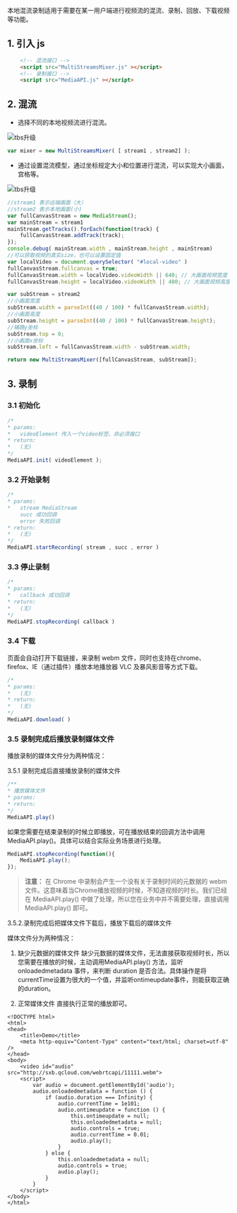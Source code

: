 本地混流录制适用于需要在某一用户端进行视频流的混流、录制、回放、下载视频等功能。

## 1. 引入 js
```html
    <!-- 混流接口 -->
    <script src="MultiStreamsMixer.js" ></script>
    <!-- 录制接口 -->
    <script src="MediaAPI.js" ></script>
```

## 2. 混流


- 选择不同的本地视频流进行混流。

![tbs升级](http://docs-1253488539.picsh.myqcloud.com/plat.png)

```javascript
var mixer = new MultiStreamsMixer( [ stream1 , stream2] );
```
- 通过设置混流模型，通过坐标规定大小和位置进行混流，可以实现大小画面，宫格等。

![tbs升级](http://docs-1253488539.picsh.myqcloud.com/record3.png)

```javascript
//stream1 表示远端画面（大）
//stream2 表示本地画面(小)
var fullCanvasStream = new MediaStream();
var mainStream = stream1
mainStream.getTracks().forEach(function(track) {
    fullCanvasStream.addTrack(track);
});
console.debug( mainStream.width , mainStream.height , mainStream)
//可以获取视频的真实size，也可以设置固定值
var localVideo = document.querySelector( "#local-video" )
fullCanvasStream.fullcanvas = true;
fullCanvasStream.width = localVideo.videoWidth || 640; // 大画面视频宽度
fullCanvasStream.height = localVideo.videoWidth || 480; // 大画面视频高度

var subStream = stream2
//小画面宽度
subStream.width = parseInt((40 / 100) * fullCanvasStream.width);
//小画面高度
subStream.height = parseInt((40 / 100) * fullCanvasStream.height);
//辅路y坐标
subStream.top = 0;
//小画面x坐标
subStream.left = fullCanvasStream.width - subStream.width;

return new MultiStreamsMixer([fullCanvasStream, subStream]);
```
## 3. 录制

### 3.1 初始化
```javascript
/*
* params:
*   videoElement 传入一个video标签，非必须接口
* return:
*   (无)
*/
MediaAPI.init( videoElement );
```

### 3.2 开始录制
```javascript
/*
* params:
*   stream MediaStream
	succ 成功回调
	error 失败回调
* return:
*   (无)
*/
MediaAPI.startRecording( stream , succ , error )
```


### 3.3 停止录制
```javascript
/*
* params:
*   callback 成功回调
* return:
*   (无)
*/
MediaAPI.stopRecording( callback )
```

### 3.4 下载

页面会自动打开下载链接，来录制 webm 文件，同时也支持在chrome、firefox、IE（通过插件）播放本地播放器 VLC 及暴风影音等方式下载。

```javascript
/*
* params:
*   (无)
* return:
*   (无)
*/
MediaAPI.download( )
```

### 3.5 录制完成后播放录制媒体文件
播放录制的媒体文件分为两种情况：

3.5.1 录制完成后直接播放录制的媒体文件

``` javascript
/**
* 播放媒体文件
* params:
* return:
*/
MediaAPI.play()
```
如果您需要在结束录制的时候立即播放，可在播放结束的回调方法中调用 MediaAPI.play()。具体可以结合实际业务场景进行处理。

```javascript
MediaAPI.stopRecording(function(){
    MediaAPI.play();
});
```

> **注意：**
> 在 Chrome 中录制会产生一个没有关于录制时间的元数据的 webm 文件。这意味着当Chrome播放视频的时候，不知道视频的时长。我们已经在 MediaAPI.play() 中做了处理，所以您在业务中并不需要处理，直接调用 MediaAPI.play() 即可。

3.5.2.录制完成后把媒体文件下载后，播放下载后的媒体文件

媒体文件分为两种情况：

1. 缺少元数据的媒体文件
缺少元数据的媒体文件，无法直接获取视频时长，所以您需要在播放的时候，主动调用MediaAPI.play() 方法，监听 onloadedmetadata 事件，来判断 duration 是否合法。具体操作是将currentTime设置为很大的一个值，并监听ontimeupdate事件，则能获取正确的duration。

2. 正常媒体文件
直接执行正常的播放即可。


```
<!DOCTYPE html>
<html>
<head>
    <title>Demo</title>
    <meta http-equiv="Content-Type" content="text/html; charset=utf-8" />
</head>
<body>
    <video id="audio" src="http://sxb.qcloud.com/webrtcapi/11111.webm">
    <script>
        var audio = document.getElementById('audio');
        audio.onloadedmetadata = function () {
            if (audio.duration === Infinity) {
    	        audio.currentTime = 1e101;
                audio.ontimeupdate = function () {
                    this.ontimeupdate = null;
                    this.onloadedmetadata = null;
                    audio.controls = true;
                    audio.currentTime = 0.01;
                    audio.play();
                }
            } else {
                this.onloadedmetadata = null;
                audio.controls = true;
                audio.play();
            }
        }
    </script>
</body>
</html>
```



